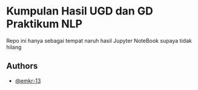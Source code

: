 
# Kumpulan Hasil UGD dan GD Praktikum NLP

Repo ini hanya sebagai tempat naruh hasil Jupyter NoteBook supaya tidak hilang 




## Authors

- [@emkr-13](https://www.github.com/emkr-13)

